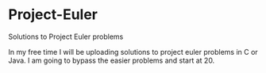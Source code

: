 # Project-Euler
Solutions to Project Euler problems

In my free time I will be uploading solutions to project euler problems in C or Java.  I am going to bypass the easier problems and start at 20.
